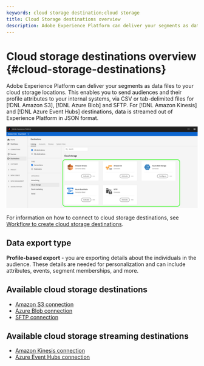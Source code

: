 ```yaml
---
keywords: cloud storage destination;cloud storage
title: Cloud Storage destinations overview
description: Adobe Experience Platform can deliver your segments as data files to your Amazon S3, AWS Kinesis, Azure Event Hubs, or SFTP cloud storage locations.
---
```


# Cloud storage destinations overview {#cloud-storage-destinations}

Adobe Experience Platform can deliver your segments as data files to your cloud storage locations. This enables you to send audiences and their profile attributes to your internal systems, via CSV or tab-delimited files for [!DNL Amazon S3], [!DNL Azure Blob] and SFTP. For [!DNL Amazon Kinesis] and [!DNL Azure Event Hubs] destinations, data is streamed out of Experience Platform in JSON format.

![Adobe cloud storage destinations](../../assets/catalog/cloud-storage/cloud-storage-destinations.png)

For information on how to connect to cloud storage destinations, see [Workflow to create cloud storage destinations](./workflow.md).

## Data export type

**Profile-based export** -  you are exporting details about the individuals in the audience. These details are needed for personalization and can include attributes, events, segment memberships, and more.

## Available cloud storage destinations

- [Amazon S3 connection](./amazon-s3.md)
- [Azure Blob connection](./azure-blob.md)
- [SFTP connection](./sftp.md)

## Available cloud storage streaming destinations

- [Amazon Kinesis connection](./amazon-kinesis.md)
- [Azure Event Hubs connection](./azure-event-hubs.md)